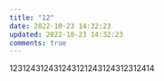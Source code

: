 ```yaml
---
title: "12"
date: 2022-10-23 14:32:23
updated: 2022-10-23 14:32:23
comments: true
---
```

1﻿23124312431243121243124312312414